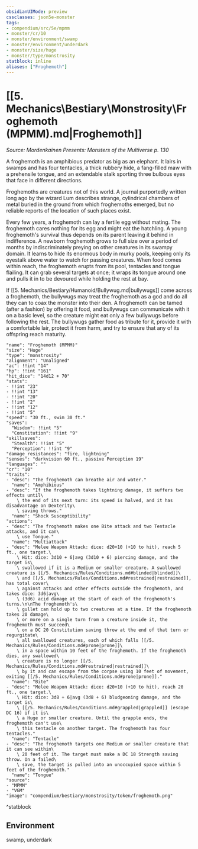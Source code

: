 ```yaml
---
obsidianUIMode: preview
cssclasses: json5e-monster
tags:
- compendium/src/5e/mpmm
- monster/cr/10
- monster/environment/swamp
- monster/environment/underdark
- monster/size/huge
- monster/type/monstrosity
statblock: inline
aliases: ["Froghemoth"]
---
```

# [[5. Mechanics\Bestiary\Monstrosity\Froghemoth (MPMM).md|Froghemoth]]
*Source: Mordenkainen Presents: Monsters of the Multiverse p. 130*  

A froghemoth is an amphibious predator as big as an elephant. It lairs in swamps and has four tentacles, a thick rubbery hide, a fang-filled maw with a prehensile tongue, and an extendable stalk sporting three bulbous eyes that face in different directions.

Froghemoths are creatures not of this world. A journal purportedly written long ago by the wizard Lum describes strange, cylindrical chambers of metal buried in the ground from which froghemoths emerged, but no reliable reports of the location of such places exist.

Every few years, a froghemoth can lay a fertile egg without mating. The froghemoth cares nothing for its egg and might eat the hatchling. A young froghemoth's survival thus depends on its parent leaving it behind in indifference. A newborn froghemoth grows to full size over a period of months by indiscriminately preying on other creatures in its swampy domain. It learns to hide its enormous body in murky pools, keeping only its eyestalk above water to watch for passing creatures. When food comes within reach, the froghemoth erupts from its pool, tentacles and tongue flailing. It can grab several targets at once; it wraps its tongue around one and pulls it in to be devoured while holding the rest at bay.

If [[5. Mechanics/Bestiary/Humanoid/Bullywug.md|bullywugs]] come across a froghemoth, the bullywugs may treat the froghemoth as a god and do all they can to coax the monster into their den. A froghemoth can be tamed (after a fashion) by offering it food, and bullywugs can communicate with it on a basic level, so the creature might eat only a few bullywugs before following the rest. The bullywugs gather food as tribute for it, provide it with a comfortable lair, protect it from harm, and try to ensure that any of its offspring reach maturity.

```statblock
"name": "Froghemoth (MPMM)"
"size": "Huge"
"type": "monstrosity"
"alignment": "Unaligned"
"ac": !!int "14"
"hp": !!int "161"
"hit_dice": "14d12 + 70"
"stats":
- !!int "23"
- !!int "13"
- !!int "20"
- !!int "2"
- !!int "12"
- !!int "5"
"speed": "30 ft., swim 30 ft."
"saves":
  "Wisdom": !!int "5"
  "Constitution": !!int "9"
"skillsaves":
  "Stealth": !!int "5"
  "Perception": !!int "9"
"damage_resistances": "fire, lightning"
"senses": "darkvision 60 ft., passive Perception 19"
"languages": ""
"cr": "10"
"traits":
- "desc": "The froghemoth can breathe air and water."
  "name": "Amphibious"
- "desc": "If the froghemoth takes lightning damage, it suffers two effects until\
    \ the end of its next turn: its speed is halved, and it has disadvantage on Dexterity\
    \ saving throws."
  "name": "Shock Susceptibility"
"actions":
- "desc": "The froghemoth makes one Bite attack and two Tentacle attacks, and it can\
    \ use Tongue."
  "name": "Multiattack"
- "desc": "Melee Weapon Attack: dice: d20+10 (+10 to hit), reach 5 ft., one target.\
    \ Hit: dice: 3d10 + 6|avg (3d10 + 6) piercing damage, and the target is\
    \ swallowed if it is a Medium or smaller creature. A swallowed creature is [[/5. Mechanics/Rules/Conditions.md#blinded|blinded]]\
    \ and [[/5. Mechanics/Rules/Conditions.md#restrained|restrained]], has total cover\
    \ against attacks and other effects outside the froghemoth, and takes dice: 3d6|avg\
    \ (3d6) acid damage at the start of each of the froghemoth's turns.\n\nThe froghemoth's\
    \ gullet can hold up to two creatures at a time. If the froghemoth takes 20 damage\
    \ or more on a single turn from a creature inside it, the froghemoth must succeed\
    \ on a DC 20 Constitution saving throw at the end of that turn or regurgitate\
    \ all swallowed creatures, each of which falls [[/5. Mechanics/Rules/Conditions.md#prone|prone]]\
    \ in a space within 10 feet of the froghemoth. If the froghemoth dies, any swallowed\
    \ creature is no longer [[/5. Mechanics/Rules/Conditions.md#restrained|restrained]]\
    \ by it and can escape from the corpse using 10 feet of movement, exiting [[/5. Mechanics/Rules/Conditions.md#prone|prone]]."
  "name": "Bite"
- "desc": "Melee Weapon Attack: dice: d20+10 (+10 to hit), reach 20 ft., one target.\
    \ Hit: dice: 3d8 + 6|avg (3d8 + 6) bludgeoning damage, and the target is\
    \ [[/5. Mechanics/Rules/Conditions.md#grappled|grappled]] (escape DC 16) if it is\
    \ a Huge or smaller creature. Until the grapple ends, the froghemoth can't use\
    \ this tentacle on another target. The froghemoth has four tentacles."
  "name": "Tentacle"
- "desc": "The froghemoth targets one Medium or smaller creature that it can see within\
    \ 20 feet of it. The target must make a DC 18 Strength saving throw. On a failed\
    \ save, the target is pulled into an unoccupied space within 5 feet of the froghemoth."
  "name": "Tongue"
"source":
- "MPMM"
- "VGM"
"image": "compendium/bestiary/monstrosity/token/froghemoth.png"
```
^statblock

## Environment

swamp, underdark